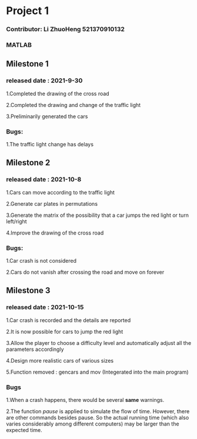 # Project 1
### Contributor: Li ZhuoHeng 521370910132
### MATLAB

## Milestone 1
### released date : 2021-9-30
1.Completed the drawing of the cross road


2.Completed the drawing and change of the traffic light


3.Preliminarily generated the cars



### Bugs:
1.The traffic light change has delays

## Milestone 2
### released date : 2021-10-8
1.Cars can move according to the traffic light


2.Generate car plates in permutations


3.Generate the matrix of the possibility that a car jumps the red light or turn left/right


4.Improve the drawing of the cross road



### Bugs:
1.Car crash is not considered


2.Cars do not vanish after crossing the road and move on forever

## Milestone 3
### released date : 2021-10-15
1.Car crash is recorded and the details are reported


2.It is now possible for cars to jump the red light


3.Allow the player to choose a difficulty level and automatically adjust all the parameters accordingly


4.Design more realistic cars of various sizes


5.Function removed : gencars and mov (Integerated into the main program)



### Bugs
1.When a crash happens, there would be several **same** warnings.


2.The function *pause* is applied to simulate the flow of time. However, there are other commands besides pause. So the actual running time (which also varies considerably among different computers) may be larger than the expected time.
